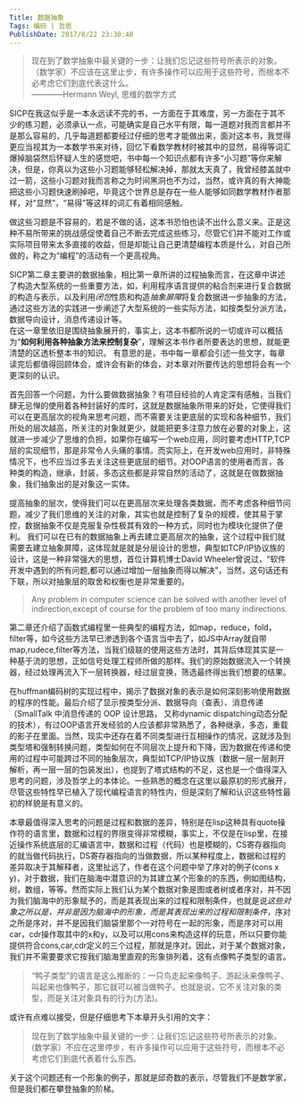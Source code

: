 ```yaml
---
Title: 数据抽象 
Tags: 编码 | 哲思 
PublishDate: 2017/8/22 23:30:48 
---
```


> 现在到了数学抽象中最关键的一步：让我们忘记这些符号所表示的对象。（数学家）不应该在这里止步，有许多操作可以应用于这些符号，而根本不必考虑它们到底代表这什么。                                      
————Hermann Weyl, 思维的数学方式

SICP在我这似乎是一本永远读不完的书，一方面在于其难度，另一方面在于其不少的练习题，必须承认一点，可能确实是自己水平有限，每一道题对我而言都并不是那么容易的，几乎每道题都要经过仔细的思考才能做出来，面对这本书，我觉得更应当视其为一本数学书来对待，回忆下看数学教材时被其中的显然，易得等词汇爆掉脑袋然后怀疑人生的感觉吧，书中每一个知识点都有许多“小习题”等你来解决，但是，你真以为这些小习题能够轻松解决掉，那就太天真了，我曾经膝盖就中过一箭，这些小习题对我而言称之为时间黑洞也不为过，当然，或许真的有大神能把这些小习题快速刷掉吧，毕竟这个世界总是存在一些人能够如同数学教材作者那样，对“显然”，“易得”等这样的词汇有着相同感触。

做这些习题是不容易的，若是不做的话，这本书恐怕也读不出什么意义来。正是这种不易所带来的挑战感促使着自己不断去完成这些练习，尽管它们并不能对工作或实际项目带来太多直接的收益，但是却能让自己更清楚编程本质是什么，对自己所做的，称之为“编程”的活动有一个更高视角。

SICP第二章主要讲的数据抽象，相比第一章所讲的过程抽象而言，在这章中讲述了构造大型系统的一些重要方法，如，利用程序语言提供的粘合剂来进行复合数据的构造与表示，以及利用*闭包*性质和构造*抽象屏障*将复合数据进一步抽象的方法，通过这些方法的实践进一步阐述了大型系统的一些实际方法，如按类型分派方法，数据导向设计，消息传递设计等。  
在这一章里依旧是围绕抽象展开的，事实上，这本书都所说的一切或许可以概括为“**如何利用各种抽象方法来控制复杂**”，理解这本书作者所要表达的思想，就能更清楚的区透析整本书的知识。
有意思的是，书中每一章都会引述一些文字，每章读完后都值得回顾体会，或许会有新的体会，对本章对所要传达的思想将会有一个更深刻的认识。

首先回答一个问题，为什么要做数据抽象？有项目经验的人肯定深有感触，当我们肆无忌惮的使用着各种封装好的库时，这就是数据抽象所带来的好处，它使得我们可以在更高层次的视角来思考问题，而不需要关注更底层的实现和各种细节，我们所处的层次越高，所关注的对象就更少，就能把更多注意力放在必要的对象上，这就进一步减少了思维的负担，如果你在编写一个web应用，同时要考虑HTTP,TCP层的实现细节，那是非常令人头痛的事情。而实际上，在开发web应用时，非特殊情况下，也不应当过多去关注这些更底层的细节。对OOP语言的使用者而言，各种类的构造，继承，封装，多态这些都是非常自然的活动了，这就是在做数据抽象，我们抽象出的是对象这一实体。  

提高抽象的层次，使得我们可以在更高层次来处理各类数据，而不考虑各种细节问题，减少了我们思维的关注的对象，其实也就是控制了复杂的规模，使其易于掌控，数据抽象不仅是克服复杂性极其有效的一种方式，同时也为模块化提供了便利。
我们可以在已有的数据抽象上再去建立更高层次的抽象，这个过程中我们就需要去建立抽象屏障，这体现就是就是分层设计的思想，典型如TCP/IP协议族的设计，这是一种非常强大的思想，首位计算机博士David Wheeler曾说过，“软件开发中遇到的所有问题,都可以通过增加一层抽象而得以解决”，当然，这句话还有下联，所以对抽象层的取舍和权衡也是非常重要的。
> Any problem in computer science can be solved with another level of indirection,except of course for the problem of too many indirections.

第二章还介绍了函数式编程里一些典型的编程方法，如map，reduce，fold，filter等，如今这些方法早已渗透到各个语言当中去了，如JS中Array就自带map,rudece,filter等方法，当我们级联的使用这些方法时，其背后体现其实是一种基于流的思想，正如信号处理工程师所做的那样。我们的原始数据流入一个转换器，经过处理再流入下一层转换器，经过层变换，筛选最终得出我们想要的结果。

在huffman编码树的实现过程中，揭示了数据对象的表示是如何深刻影响使用数据的程序的性能。最后介绍了显示按类型分派、数据导向（查表）、消息传递（SmallTalk 中消息传递的 OOP 设计思路， 又称dynamic dispatching动态分配的技术），有过OOP语言开发经验的人应该都非常熟悉了，各种继承，多态，重载的影子在里面。当然，现实中还存在着不同类型进行互相操作的情况，这就涉及到类型塔和强制转换问题，类型如何在不同层次上提升和下降，因为数据在传递和使用的过程中可能跨过不同的抽象层次，典型如TCP/IP协议族（数据一层一层剥开解析，再一层一层的包装发出），也提到了塔式结构的不足，这也是一个值得深入思考的问题，涉及哲学上的本体论。一些熟悉的概念在这里以最原初的形式展开，尽管这些特性早已植入了现代编程语言的特性内，但是深刻了解和认识这些特性最初的样貌是有意义的。

本章最值得深入思考的问题是过程和数据的差异，特别是在lisp这种具有quote操作符的语言里，数据和过程的界限变得非常模糊，事实上，不仅是在lisp里，在接近操作系统底层的汇编语言中，数据和过程（代码）也是模糊的，CS寄存器指向的就当做代码执行，DS寄存器指向的当做数据，所以某种程度上，数据和过程的差异取决于其解释者，这里扯远了，作者在这个问题中举了序对的例子(cons x y)，对于数据，我们在脑海中潜意识的为其建立某个形象的的东西，例如图结构，树，数组，等等。然而实际上我们认为某个数据对象是图或者树或者序对，并不因为我们脑海中的形象赋予的，而是其表现出来的过程和限制条件，也就是说*这些对象之所以是，并非是因为脑海中的形象，而是其表现出来的过程和限制条件*，序对之所是序对，并不是因我们脑袋里那个一对符号在一起的形象，而是序对可以用car，cdr操作取其中的x和y，以及可以用cons来构造这样的玩意，所以只要你能提供符合cons,car,cdr定义的三个过程，那就是序对。因此，对于某个数据对象，我们并不需要要求它按我们脑海里直观的形象排列着，这有点像鸭子类型的语言。

> “鸭子类型”的语言是这么推断的：一只鸟走起来像鸭子、游起泳来像鸭子、叫起来也像鸭子，那它就可以被当做鸭子。也就是说，它不关注对象的类型，而是关注对象具有的行为(方法)。

或许有点难以接受，但是仔细思考下本章开头引用的文字：
> 现在到了数学抽象中最关键的一步：让我们忘记这些符号所表示的对象。(数学家）不应在这里停步，有许多操作可以应用于这些符号，而根本不必考虑它们到底代表着什么东西。  

关于这个问题还有一个形象的例子，那就是邱奇数的表示，尽管我们不是数学家，但是我们都在攀登抽象的阶梯。



    